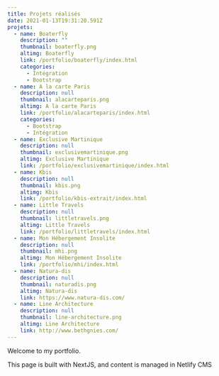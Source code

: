```yaml
---
title: Projets réalisés
date: 2021-01-13T19:31:20.591Z
projets:
  - name: Boaterfly
    description: ""
    thumbnail: boaterfly.png
    altimg: Boaterfly
    link: /portfolio/boaterfly/index.html
    categories:
      - Intégration
      - Bootstrap
  - name: A la carte Paris
    description: null
    thumbnail: alacarteparis.png
    altimg: A la carte Paris
    link: /portfolio/alacarteparis/index.html
    categories:
      - Bootstrap
      - Intégration
  - name: Exclusive Martinique
    description: null
    thumbnail: exclusivemartinique.png
    altimg: Exclusive Martinique
    link: /portfolio/exclusivemartinique/index.html
  - name: Kbis
    description: null
    thumbnail: kbis.png
    altimg: Kbis
    link: /portfolio/kbis-extrait/index.html
  - name: Little Travels
    description: null
    thumbnail: littletravels.png
    altimg: Little Travels
    link: /portfolio/littletravels/index.html
  - name: Mon Hébergement Insolite
    description: null
    thumbnail: mhi.png
    altimg: Mon Hébergement Insolite
    link: /portfolio/mhi/index.html
  - name: Natura-dis
    description: null
    thumbnail: naturadis.png
    altimg: Natura-dis
    link: https://www.natura-dis.com/
  - name: Line Architecture
    description: null
    thumbnail: line-architecture.png
    altimg: Line Architecture
    link: http://www.bethgnies.com/
---
```

Welcome to my portfolio.

This page is built with NextJS, and content is managed in Netlify CMS